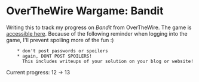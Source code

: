 # OverTheWire Wargame: Bandit

Writing this to track my progress on *Bandit* from OverTheWire. The game is [accessible here](https://overthewire.org/wargames/bandit/). Because of the following reminder when logging into the game, I'll prevent spoiling more of the fun :)

```
    * don't post passwords or spoilers
    * again, DONT POST SPOILERS!
      This includes writeups of your solution on your blog or website!
```

Current progress: 12 -> 13
<!---
ssh command:
ssh bandit12@bandit.labs.overthewire.org -p 2220
-->